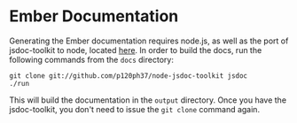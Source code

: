 Ember Documentation
========================

Generating the Ember documentation requires node.js, as well as the port of jsdoc-toolkit to node, located [here](https://github.com/p120ph37/node-jsdoc-toolkit). In order to build the docs, run the following commands from the `docs` directory:

    git clone git://github.com/p120ph37/node-jsdoc-toolkit jsdoc
    ./run

This will build the documentation in the `output` directory. Once you have the jsdoc-toolkit, you don't need to issue the `git clone` command again.